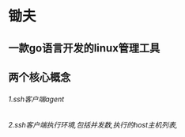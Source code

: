 # 锄夫

一款go语言开发的linux管理工具
---

两个核心概念
---
###### 1.ssh客户端agent

###### 2.ssh客户端执行环境,包括并发数,执行的host主机列表,


